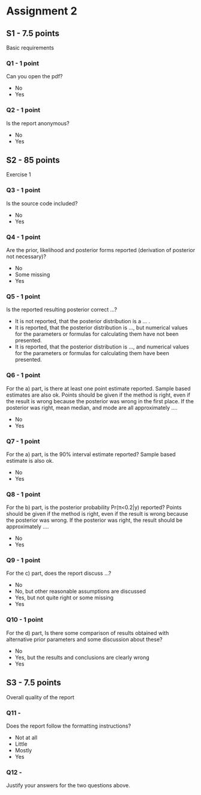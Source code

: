 # Assignment 2

## S1 - 7.5 points

Basic requirements

### Q1 - 1 point

Can you open the pdf?

- No
- Yes

### Q2 - 1 point

Is the report anonymous?

- No
- Yes

## S2 - 85 points

Exercise 1

### Q3 - 1 point

Is the source code included?

- No
- Yes

### Q4 - 1 point

Are the prior, likelihood and posterior forms reported (derivation of posterior not necessary)?

- No
- Some missing
- Yes

### Q5 - 1 point

Is the reported resulting posterior correct ...?

- It is not reported, that the posterior distribution is a ... .
- It is reported, that the posterior distribution is ..., but numerical values for the parameters or formulas for calculating them have not been presented.
- It is reported, that the posterior distribution is ..., and numerical values for the parameters or formulas for calculating them have been presented.

### Q6 - 1 point

For the a) part, is there at least one point estimate reported. Sample based estimates are also ok. Points should be given if the method is right, even if the result is wrong because the posterior was wrong in the first place. If the posterior was right, mean median, and mode are all approximately ....

- No
- Yes

### Q7 - 1 point

For the a) part, is the 90% interval estimate reported? Sample based estimate is also ok.

- No
- Yes

### Q8 - 1 point

For the b) part, is the posterior probability Pr(π<0.2|y) reported? Points should be given if the method is right, even if the result is wrong because the posterior was wrong. If the posterior was right, the result should be approximately ....

- No
- Yes

### Q9 - 1 point

For the c) part, does the report discuss ...?

- No
- No, but other reasonable assumptions are discussed
- Yes, but not quite right or some missing
- Yes

### Q10 - 1 point

For the d) part, Is there some comparison of results obtained with alternative prior parameters and some discussion about these?

- No
- Yes, but the results and conclusions are clearly wrong
- Yes

## S3 - 7.5 points

Overall quality of the report

### Q11 -

Does the report follow the formatting instructions?

- Not at all
- Little
- Mostly
- Yes

### Q12 -

Justify your answers for the two questions above.
